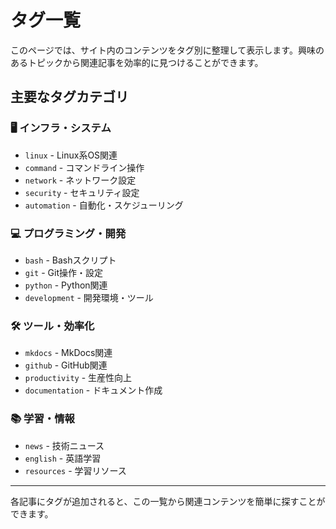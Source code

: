 # タグ一覧

このページでは、サイト内のコンテンツをタグ別に整理して表示します。興味のあるトピックから関連記事を効率的に見つけることができます。

## 主要なタグカテゴリ

### 🖥️ インフラ・システム
- `linux` - Linux系OS関連
- `command` - コマンドライン操作
- `network` - ネットワーク設定
- `security` - セキュリティ設定
- `automation` - 自動化・スケジューリング

### 💻 プログラミング・開発
- `bash` - Bashスクリプト
- `git` - Git操作・設定
- `python` - Python関連
- `development` - 開発環境・ツール

### 🛠️ ツール・効率化
- `mkdocs` - MkDocs関連
- `github` - GitHub関連
- `productivity` - 生産性向上
- `documentation` - ドキュメント作成

### 📚 学習・情報
- `news` - 技術ニュース
- `english` - 英語学習
- `resources` - 学習リソース

---

各記事にタグが追加されると、この一覧から関連コンテンツを簡単に探すことができます。